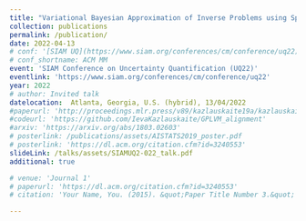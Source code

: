 ```yaml
---
title: "Variational Bayesian Approximation of Inverse Problems using Sparse Precision Matrices"
collection: publications
permalink: /publication/
date: 2022-04-13
# conf: '[SIAM UQ](https://www.siam.org/conferences/cm/conference/uq22)'
# conf_shortname: ACM MM
event: 'SIAM Conference on Uncertainty Quantification (UQ22)'
eventlink: 'https://www.siam.org/conferences/cm/conference/uq22'
year: 2022
# author: Invited talk
datelocation:  Atlanta, Georgia, U.S. (hybrid), 13/04/2022
#paperurl: 'http://proceedings.mlr.press/v89/kazlauskaite19a/kazlauskaite19a.pdf'
#codeurl: 'https://github.com/IevaKazlauskaite/GPLVM_alignment'
#arxiv: 'https://arxiv.org/abs/1803.02603'
# posterlink: /publications/assets/AISTATS2019_poster.pdf
# posterlink: 'https://dl.acm.org/citation.cfm?id=3240553'
slideLink: /talks/assets/SIAMUQ2-022_talk.pdf
additional: true

# venue: 'Journal 1'
# paperurl: 'https://dl.acm.org/citation.cfm?id=3240553'
# citation: 'Your Name, You. (2015). &quot;Paper Title Number 3.&quot; <i>Journal 1</i>. 1(3).'

---
```

